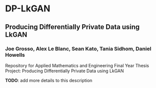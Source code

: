 # DP-LkGAN
## Producing Differentially Private Data using LkGAN

### Joe Grosso, Alex Le Blanc, Sean Kato, Tania Sidhom, Daniel Howells

Repository for Applied Mathematics and Engineering Final Year Thesis Project: Producing Differentially Private Data using LkGAN

**TODO**: add more details to this description
